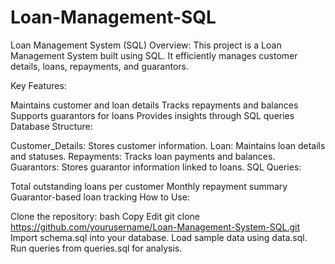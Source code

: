 # Loan-Management-SQL
Loan Management System (SQL)
Overview:
This project is a Loan Management System built using SQL. It efficiently manages customer details, loans, repayments, and guarantors.

Key Features:

Maintains customer and loan details
Tracks repayments and balances
Supports guarantors for loans
Provides insights through SQL queries
Database Structure:

Customer_Details: Stores customer information.
Loan: Maintains loan details and statuses.
Repayments: Tracks loan payments and balances.
Guarantors: Stores guarantor information linked to loans.
SQL Queries:

Total outstanding loans per customer
Monthly repayment summary
Guarantor-based loan tracking
How to Use:

Clone the repository:
bash
Copy
Edit
git clone https://github.com/yourusername/Loan-Management-System-SQL.git
Import schema.sql into your database.
Load sample data using data.sql.
Run queries from queries.sql for analysis.

